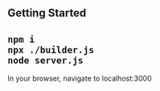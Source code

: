 ## Getting Started
```npm i```  
```npx ./builder.js```  
```node server.js```  
---
In your browser, navigate to localhost:3000

